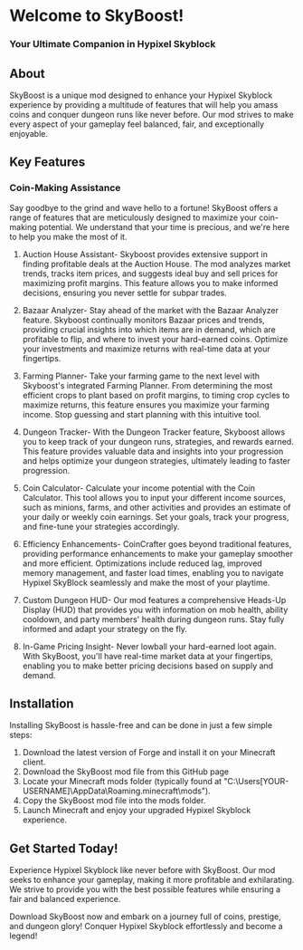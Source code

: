 # Welcome to SkyBoost!
### Your Ultimate Companion in Hypixel Skyblock

## About
SkyBoost is a unique mod designed to enhance your Hypixel Skyblock experience by providing a multitude of features that will help you amass coins and conquer dungeon runs like never before. Our mod strives to make every aspect of your gameplay feel balanced, fair, and exceptionally enjoyable.

## Key Features

### Coin-Making Assistance
Say goodbye to the grind and wave hello to a fortune! SkyBoost offers a range of features that are meticulously designed to maximize your coin-making potential. We understand that your time is precious, and we're here to help you make the most of it.

1. Auction House Assistant- Skyboost provides extensive support in finding profitable deals at the Auction House. The mod analyzes market trends, tracks item prices, and suggests ideal buy and sell prices for maximizing profit margins. This feature allows you to make informed decisions, ensuring you never settle for subpar trades.

2. Bazaar Analyzer- Stay ahead of the market with the Bazaar Analyzer feature. Skyboost continually monitors Bazaar prices and trends, providing crucial insights into which items are in demand, which are profitable to flip, and where to invest your hard-earned coins. Optimize your investments and maximize returns with real-time data at your fingertips.

3. Farming Planner- Take your farming game to the next level with Skyboost's integrated Farming Planner. From determining the most efficient crops to plant based on profit margins, to timing crop cycles to maximize returns, this feature ensures you maximize your farming income. Stop guessing and start planning with this intuitive tool.

4. Dungeon Tracker- With the Dungeon Tracker feature, Skyboost allows you to keep track of your dungeon runs, strategies, and rewards earned. This feature provides valuable data and insights into your progression and helps optimize your dungeon strategies, ultimately leading to faster progression.
 
5. Coin Calculator- Calculate your income potential with the Coin Calculator. This tool allows you to input your different income sources, such as minions, farms, and other activities and provides an estimate of your daily or weekly coin earnings. Set your goals, track your progress, and fine-tune your strategies accordingly.

6. Efficiency Enhancements- CoinCrafter goes beyond traditional features, providing performance enhancements to make your gameplay smoother and more efficient. Optimizations include reduced lag, improved memory management, and faster load times, enabling you to navigate Hypixel SkyBlock seamlessly and make the most of your playtime.

7. Custom Dungeon HUD- Our mod features a comprehensive Heads-Up Display (HUD) that provides you with information on mob health, ability cooldown, and party members' health during dungeon runs. Stay fully informed and adapt your strategy on the fly.

8. In-Game Pricing Insight- Never lowball your hard-earned loot again. With SkyBoost, you'll have real-time market data at your fingertips, enabling you to make better pricing decisions based on supply and demand.

## Installation
Installing SkyBoost is hassle-free and can be done in just a few simple steps:

1. Download the latest version of Forge and install it on your Minecraft client.
2. Download the SkyBoost mod file from this GitHub page
3. Locate your Minecraft mods folder (typically found at "C:\Users\[YOUR-USERNAME]\AppData\Roaming\.minecraft\mods").
4. Copy the SkyBoost mod file into the mods folder.
5. Launch Minecraft and enjoy your upgraded Hypixel Skyblock experience.

## Get Started Today!

Experience Hypixel Skyblock like never before with SkyBoost. Our mod seeks to enhance your gameplay, making it more profitable and exhilarating. We strive to provide you with the best possible features while ensuring a fair and balanced experience.

Download SkyBoost now and embark on a journey full of coins, prestige, and dungeon glory! Conquer Hypixel Skyblock effortlessly and become a legend!
